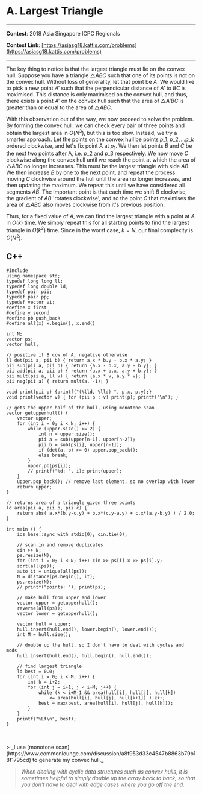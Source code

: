 # A. Largest Triangle

---

**Contest**: 2018 Asia Singapore ICPC Regionals

**Contest Link**: [https://asiasg18.kattis.com/problems](https://asiasg18.kattis.com/problems)

---

The key thing to notice is that the largest triangle must lie on the convex hull. Suppose you have a triangle $\triangle ABC$ such that one of its points is not on the convex hull. Without loss of generality, let that point be $A$. We would like to pick a new point $A'$ such that the perpendicular distance of $A'$ to $BC$ is maximised. This distance is only maximised on the convex hull, and thus, there exists a point $A'$ on the convex hull such that the area of $\triangle A'BC$ is greater than or equal to the area of $\triangle ABC$.

With this observation out of the way, we now proceed to solve the problem. By forming the convex hull, we can check every pair of three points and obtain the largest area in $O(N^3)$, but this is too slow. Instead, we try a smarter approach. Let the points on the convex hull be points $p\_1, p\_2, ... p\_k$ ordered clockwise, and let's fix point A at $p_1$. We then let points $B$ and $C$ be the next two points after A, i.e. $p\_2$ and $p\_3$ respectively. We now move $C$ clockwise along the convex hull until we reach the point at which the area of $\triangle ABC$ no longer increases. This must be the largest triangle with side $AB$. We then increase $B$ by one to the next point, and repeat the process: moving $C$ clockwise around the hull until the area no longer increases, and then updating the maximum. We repeat this until we have considered all segments $AB$. The important point is that each time we shift $B$ clockwise, the gradient of $AB$ 'rotates clockwise', and so the point $C$ that maximises the area of $\triangle ABC$ also moves clockwise from it's previous position.

Thus, for a fixed value of $A$, we can find the largest triangle with a point at $A$ in $O(k)$ time. We simply repeat this for all starting points to find the largest triangle in $O(k^2)$ time. Since in the worst case, $k=N$, our final complexity is $O(N^2)$.


## C++

<pre class="line-numbers"><code class="language-c++">#include <bits/stdc++.h>
using namespace std;
typedef long long ll;
typedef long double ld;
typedef pair<ll, ll> pii;
typedef pair<pii, pii> pp;
typedef vector<int> vi;
#define x first
#define y second
#define pb push_back
#define all(x) x.begin(), x.end()

int N;
vector<pii> ps;
vector<pii> hull;

// positive if B ccw of A, negative otherwise
ll det(pii a, pii b) { return a.x * b.y - b.x * a.y; }
pii sub(pii a, pii b) { return {a.x - b.x, a.y - b.y}; }
pii add(pii a, pii b) { return {a.x + b.x, a.y + b.y}; }
pii mult(pii a, ll v) { return {a.x * v, a.y * v}; }
pii neg(pii a) { return mult(a, -1); }

void print(pii p) {printf("(%lld, %lld) ", p.x, p.y);}
void print(vector<pii> v) { for (pii p : v) print(p); printf("\n"); }

// gets the upper half of the hull, using monotone scan
vector<pii> getupperhull() {
	vector<pii> upper;
	for (int i = 0; i < N; i++) {
		while (upper.size() >= 2) {
			int n = upper.size();
			pii a = sub(upper[n-1], upper[n-2]);
			pii b = sub(ps[i], upper[n-1]);
			if (det(a, b) >= 0) upper.pop_back();
			else break;
		}
		upper.pb(ps[i]);
		// printf("%d: ", i); print(upper);
	}
	upper.pop_back(); // remove last element, so no overlap with lower
	return upper;
}

// returns area of a triangle given three points
ld area(pii a, pii b, pii c) {
	return abs( a.x*(b.y-c.y) + b.x*(c.y-a.y) + c.x*(a.y-b.y) ) / 2.0;
}

int main () {
	ios_base::sync_with_stdio(0); cin.tie(0);

	// scan in and remove duplicates
	cin >> N;
	ps.resize(N);
	for (int i = 0; i < N; i++) cin >> ps[i].x >> ps[i].y;
	sort(all(ps));
	auto it = unique(all(ps));
	N = distance(ps.begin(), it);
	ps.resize(N);
	// printf("points: "); print(ps);

	// make hull from upper and lower
	vector<pii> upper = getupperhull();
	reverse(all(ps));
	vector<pii> lower = getupperhull();

	vector<pii> hull = upper;
	hull.insert(hull.end(), lower.begin(), lower.end());
	int M = hull.size();

	// double up the hull, so I don't have to deal with cycles and mods
	hull.insert(hull.end(), hull.begin(), hull.end());

	// find largest triangle
	ld best = 0.0;
	for (int i = 0; i < M; i++) {
		int k = i+2;
		for (int j = i+1; j < i+M; j++) {
			while (k < i+M-1 && area(hull[i], hull[j], hull[k])
				<= area(hull[i], hull[j], hull[k+1]) ) k++;
			best = max(best, area(hull[i], hull[j], hull[k]));
		}
	}
	printf("%Lf\n", best);
}

</code></pre>
<br>
> _I use [monotone scan](https://www.commonlounge.com/discussion/a8f953d33c4547b8863b79b18f1795cd) to generate my convex hull._

> _When dealing with cyclic data structures such as convex hulls, it is sometimes helpful to simply double up the array back to back, so that you don't have to deal with edge cases where you go off the end._

